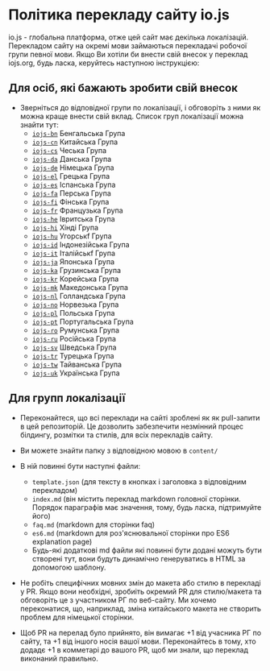 # Політика перекладу сайту io.js

io.js - глобальна платформа, отже цей сайт має декілька локалізацій.
Перекладом сайту на окремі мови займаються перекладачі робочої групи певної мови. Якщо Ви хотіли би внести свій внесок у переклад iojs.org, будь ласка, керуйтесь наступною інструкцією:

## Для осіб, які бажають зробити свій внесок
* Зверніться до відповідної групи по локалізації, і обговоріть з ними як можна краще внести свій вклад. Список груп локалізації можна знайти тут:
    * [`iojs-bn`](https://github.com/iojs/iojs-bn) Бенгальська Група
    * [`iojs-cn`](https://github.com/iojs/iojs-cn) Китайська Група 
    * [`iojs-cs`](https://github.com/iojs/iojs-cs) Чеська Група 
    * [`iojs-da`](https://github.com/iojs/iojs-da) Данська Група 
    * [`iojs-de`](https://github.com/iojs/iojs-de) Німецька Група
    * [`iojs-el`](https://github.com/iojs/iojs-el) Грецька Група
    * [`iojs-es`](https://github.com/iojs/iojs-es) Іспанська Група
    * [`iojs-fa`](https://github.com/iojs/iojs-fa) Перська Група 
    * [`iojs-fi`](https://github.com/iojs/iojs-fi) Фінська Група
    * [`iojs-fr`](https://github.com/iojs/iojs-fr) Французька Група
    * [`iojs-he`](https://github.com/iojs/iojs-he) Івритська Група
    * [`iojs-hi`](https://github.com/iojs/iojs-hi) Хінді Група 
    * [`iojs-hu`](https://github.com/iojs/iojs-hu) Угорськf Група
    * [`iojs-id`](https://github.com/iojs/iojs-id) Індонезійська Група
    * [`iojs-it`](https://github.com/iojs/iojs-it) Італійськf Група
    * [`iojs-ja`](https://github.com/iojs/iojs-ja) Японська Група
    * [`iojs-ka`](https://github.com/iojs/iojs-ka) Грузинська Група
    * [`iojs-kr`](https://github.com/iojs/iojs-kr) Корейська Група
    * [`iojs-mk`](https://github.com/iojs/iojs-mk) Македонська Група
    * [`iojs-nl`](https://github.com/iojs/iojs-nl) Голландська Група
    * [`iojs-no`](https://github.com/iojs/iojs-no) Норвезька Група
    * [`iojs-pl`](https://github.com/iojs/iojs-pl) Польська Група
    * [`iojs-pt`](https://github.com/iojs/iojs-pt) Португальська Група
    * [`iojs-ro`](https://github.com/iojs/iojs-ro) Румунська Група
    * [`iojs-ru`](https://github.com/iojs/iojs-ru) Російська Група
    * [`iojs-sv`](https://github.com/iojs/iojs-sv) Шведська Група
    * [`iojs-tr`](https://github.com/iojs/iojs-tr) Турецька Група
    * [`iojs-tw`](https://github.com/iojs/iojs-tw) Тайванська Група
    * [`iojs-uk`](https://github.com/iojs/iojs-uk) Українська Група
    
## Для групп локалізації
* Переконайтеся, що всі переклади на сайті зроблені як як pull-запити в цей репозиторій. Це дозволить забезпечити незмінний процес білдингу, розмітки та стилів, для всіх перекладів сайту.
* Ви можете знайти папку з відповідною мовою в `content/`
* В ній повинні бути наступні файли:
    * `template.json` (для тексту в кнопках і заголовка з відповідним перекладом)
    * `index.md` (він містить переклад markdown головної сторінки. Порядок параграфів має значення, тому, будь ласка, підтримуйте його)
    * `faq.md` (markdown для сторінки faq)
    * `es6.md` (markdown для роз'яснювальної сторінки про ES6 explanation page)
    * Будь-які додаткові md файли які повинні бути додані можуть бути створені тут, вони будуть динамічно генеруватись в HTML за допомогою шаблону.

* Не робіть специфічних мовних змін до макета або стилю в перекладі у PR.
Якщо вони необхідні, зробиіть окремий PR для стилю/макета та обговоріть це з участником РГ по веб-сайту. Ми хочемо переконатися, що, наприклад, зміна китайського макета не створить проблем для німецької сторінки.
* Щоб PR на перелад було прийнято, він вимагає +1 від учасника РГ по сайту, та +1 від іншого носія вашої мови. Переконайтесь в тому, хто додадє +1 в комметарі до вашого PR, щоб ми знали, що переклад виконаний правильно.